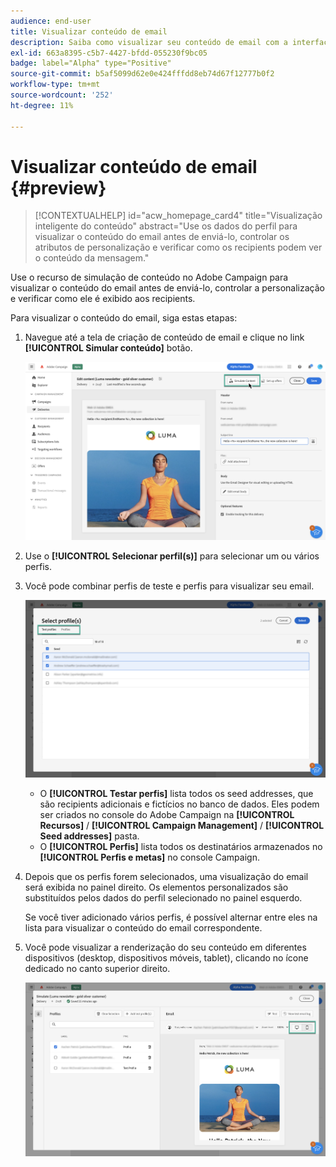 ```yaml
---
audience: end-user
title: Visualizar conteúdo de email
description: Saiba como visualizar seu conteúdo de email com a interface do usuário da Web do Campaign
exl-id: 663a8395-c5b7-4427-bfdd-055230f9bc05
badge: label="Alpha" type="Positive"
source-git-commit: b5af5099d62e0e424fffdd8eb74d67f12777b0f2
workflow-type: tm+mt
source-wordcount: '252'
ht-degree: 11%

---
```



# Visualizar conteúdo de email {#preview}

>[!CONTEXTUALHELP]
>id="acw_homepage_card4"
>title="Visualização inteligente do conteúdo"
>abstract="Use os dados do perfil para visualizar o conteúdo do email antes de enviá-lo, controlar os atributos de personalização e verificar como os recipients podem ver o conteúdo da mensagem."

Use o recurso de simulação de conteúdo no Adobe Campaign para visualizar o conteúdo do email antes de enviá-lo, controlar a personalização e verificar como ele é exibido aos recipients.

Para visualizar o conteúdo do email, siga estas etapas:

1. Navegue até a tela de criação de conteúdo de email e clique no link **[!UICONTROL Simular conteúdo]** botão.

   ![](assets/simulate.png)

1. Use o **[!UICONTROL Selecionar perfil(s)]** para selecionar um ou vários perfis.
1. Você pode combinar perfis de teste e perfis para visualizar seu email.

   ![](assets/preview-profile.png)

   * O **[!UICONTROL Testar perfis]** lista todos os seed addresses, que são recipients adicionais e fictícios no banco de dados. Eles podem ser criados no console do Adobe Campaign na **[!UICONTROL Recursos]** / **[!UICONTROL Campaign Management]** / **[!UICONTROL Seed addresses]** pasta.
   * O **[!UICONTROL Perfis]** lista todos os destinatários armazenados no **[!UICONTROL Perfis e metas]** no console Campaign.

1. Depois que os perfis forem selecionados, uma visualização do email será exibida no painel direito. Os elementos personalizados são substituídos pelos dados do perfil selecionado no painel esquerdo.

   Se você tiver adicionado vários perfis, é possível alternar entre eles na lista para visualizar o conteúdo do email correspondente.

1. Você pode visualizar a renderização do seu conteúdo em diferentes dispositivos (desktop, dispositivos móveis, tablet), clicando no ícone dedicado no canto superior direito.

   ![](assets/preview.png)


